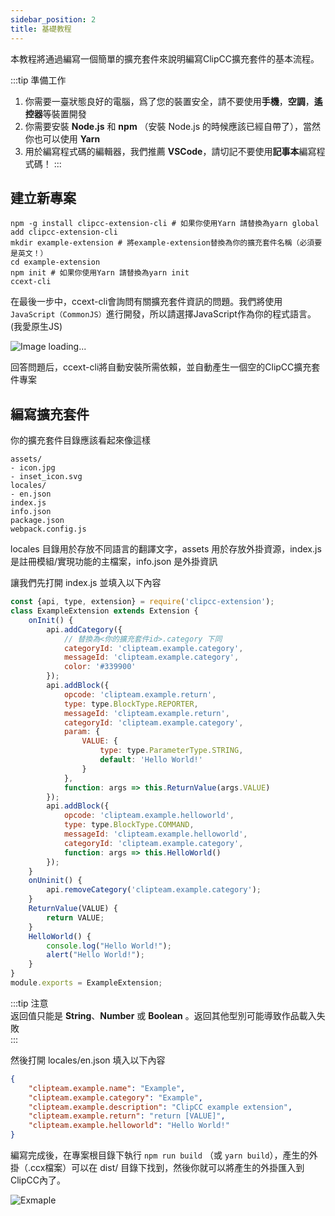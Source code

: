 ```yaml
---
sidebar_position: 2
title: 基礎教程
---
```


本教程將通過編寫一個簡單的擴充套件來說明編寫ClipCC擴充套件的基本流程。


:::tip  準備工作
1. 你需要一臺狀態良好的電腦，爲了您的裝置安全，請不要使用**手機**，**空調**，**遙控器**等裝置開發
2. 你需要安裝 **Node.js** 和 **npm** （安裝 Node.js 的時候應該已經自帶了），當然你也可以使用 **Yarn** 
3. 用於編寫程式碼的編輯器，我們推薦 **VSCode**，請切記不要使用**記事本**編寫程式碼！
:::

## 建立新專案

```shell
npm -g install clipcc-extension-cli # 如果你使用Yarn 請替換為yarn global add clipcc-extension-cli
mkdir example-extension # 將example-extension替換為你的擴充套件名稱（必須要是英文！）
cd example-extension
npm init # 如果你使用Yarn 請替換為yarn init
ccext-cli
```

在最後一步中，ccext-cli會詢問有關擴充套件資訊的問題。我們將使用``JavaScript（CommonJS）``進行開發，所以請選擇JavaScript作為你的程式語言。(我愛原生JS)


![Image loading...](/img/extension-cli-zh.jpg)

回答問題后，ccext-cli將自動安裝所需依賴，並自動產生一個空的ClipCC擴充套件專案

## 編寫擴充套件

你的擴充套件目錄應該看起來像這樣

```
assets/
- icon.jpg
- inset_icon.svg
locales/
- en.json
index.js
info.json
package.json
webpack.config.js
```

locales 目錄用於存放不同語言的翻譯文字，assets 用於存放外掛資源，index.js 是註冊模組/實現功能的主檔案，info.json 是外掛資訊

讓我們先打開 index.js 並填入以下內容

```javascript title="index.js"
const {api, type, extension} = require('clipcc-extension');
class ExampleExtension extends Extension {
    onInit() {
        api.addCategory({
            // 替換為<你的擴充套件id>.category 下同
            categoryId: 'clipteam.example.category', 
            messageId: 'clipteam.example.category',
            color: '#339900'
        });
        api.addBlock({
            opcode: 'clipteam.example.return',
            type: type.BlockType.REPORTER,
            messageId: 'clipteam.example.return',
            categoryId: 'clipteam.example.category',
            param: {
                VALUE: {
                    type: type.ParameterType.STRING,
                    default: 'Hello World!'
                }
            },
            function: args => this.ReturnValue(args.VALUE)
        });
        api.addBlock({
            opcode: 'clipteam.example.helloworld',
            type: type.BlockType.COMMAND,
            messageId: 'clipteam.example.helloworld',
            categoryId: 'clipteam.example.category',
            function: args => this.HelloWorld()
        });
    }
    onUninit() {
        api.removeCategory('clipteam.example.category');
    }
    ReturnValue(VALUE) {
        return VALUE;
    }
    HelloWorld() {
        console.log("Hello World!");
        alert("Hello World!");
    }
}
module.exports = ExampleExtension;
```

:::tip 注意  
返回值只能是 **String**、**Number** 或 **Boolean** 。返回其他型別可能導致作品載入失敗  
:::

然後打開 locales/en.json 填入以下內容

```json title="locales/en.json"
{
    "clipteam.example.name": "Example",
    "clipteam.example.category": "Example",
    "clipteam.example.description": "ClipCC example extension",
    "clipteam.example.return": "return [VALUE]",
    "clipteam.example.helloworld": "Hello World!"
}
```

編寫完成後，在專案根目錄下執行 `npm run build` （或 `yarn build`），產生的外掛（.ccx檔案）可以在 dist/ 目錄下找到，然後你就可以將產生的外掛匯入到ClipCC內了。

![Exmaple](https://s3.jpg.cm/2021/08/22/IbEuKQ.png)
